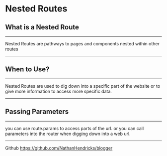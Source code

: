 # Nested Routes

## What is a Nested Route
---
Nested Routes are pathways to pages and components nested within other routes

---

## When to Use?
---
Nested Routes are used to dig down into a specific part of the website or to give more information to access more specific data.

---

## Passing Parameters

---
you can use route.params to access parts of the url. or you can call parameters into the router when digging down into a web url. 

---

Github
https://github.com/NathanHendricks/blogger
